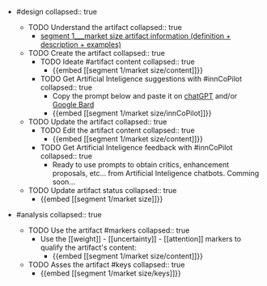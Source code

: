 
- #design
   collapsed:: true
  - TODO Understand the artifact
    collapsed:: true
    - [segment 1___market size artifact information (definition + description + examples)](https://go.innbok.com/#/page/innBoK%2Fsegment-%28id%29%2Fmarket-size%2Finfo)
  - TODO Create the artifact
     collapsed:: true
    - TODO Ideate #artifact content
      collapsed:: true
      - {{embed [[segment 1/market size/content]]}}
    - TODO Get Artificial Inteligence suggestions with #innCoPilot
      collapsed:: true
      - Copy the prompt below and paste it on [chatGPT](https://chat.openai.com) and/or [Google Bard](https://bard.google.com/chat)
      - {{embed [[segment 1/market size/innCoPilot]]}}
  - TODO Update the artifact
    collapsed:: true
    - TODO Edit the artifact content
     collapsed:: true
      - {{embed [[segment 1/market size/content]]}}
    - TODO Get Artificial Inteligence feedback with #innCoPilot
      collapsed:: true
      - Ready to use prompts to obtain critics, enhancement proposals, etc... from Artificial Inteligence chatbots. Comming soon...
  - TODO Update artifact status
    collapsed:: true
    - {{embed [[segment 1/market size]]}}


- #analysis
  collapsed:: true
  - TODO Use the artifact #markers
    collapsed:: true
    - Use the [[weight]] - [[uncertainty]] - [[attention]] markers to qualify the artifact's content:
      - {{embed [[segment 1/market size/content]]}}
  - TODO Asses the artifact #keys
    collapsed:: true
    - {{embed [[segment 1/market size/keys]]}}



